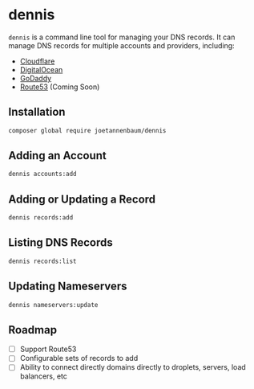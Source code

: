 # dennis

`dennis` is a command line tool for managing your DNS records. It can manage DNS records for multiple accounts and providers, including:

-   [Cloudflare](https://www.cloudflare.com/)
-   [DigitalOcean](https://www.digitalocean.com/)
-   [GoDaddy](https://www.godaddy.com/)
-   [Route53](https://aws.amazon.com/route53/) (Coming Soon)

## Installation

```bash
composer global require joetannenbaum/dennis
```

## Adding an Account

```bash
dennis accounts:add
```

## Adding or Updating a Record

```bash
dennis records:add
```

## Listing DNS Records

```bash
dennis records:list
```

## Updating Nameservers

```bash
dennis nameservers:update
```

## Roadmap

-   [ ] Support Route53
-   [ ] Configurable sets of records to add
-   [ ] Ability to connect directly domains directly to droplets, servers, load balancers, etc
